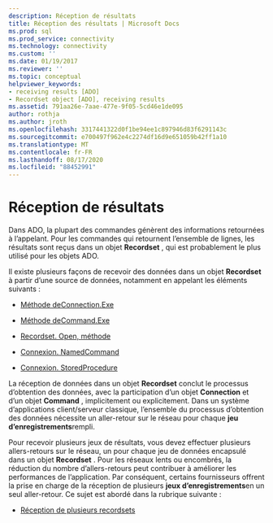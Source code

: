 ```yaml
---
description: Réception de résultats
title: Réception des résultats | Microsoft Docs
ms.prod: sql
ms.prod_service: connectivity
ms.technology: connectivity
ms.custom: ''
ms.date: 01/19/2017
ms.reviewer: ''
ms.topic: conceptual
helpviewer_keywords:
- receiving results [ADO]
- Recordset object [ADO], receiving results
ms.assetid: 791aa26e-7aae-477e-9f05-5cd46e1de095
author: rothja
ms.author: jroth
ms.openlocfilehash: 3317441322d0f1be94ee1c897946d83f6291143c
ms.sourcegitcommit: e700497f962e4c2274df16d9e651059b42ff1a10
ms.translationtype: MT
ms.contentlocale: fr-FR
ms.lasthandoff: 08/17/2020
ms.locfileid: "88452991"
---
```

# <a name="receiving-results"></a>Réception de résultats
Dans ADO, la plupart des commandes génèrent des informations retournées à l’appelant. Pour les commandes qui retournent l’ensemble de lignes, les résultats sont reçus dans un objet **Recordset** , qui est probablement le plus utilisé pour les objets ADO.  
  
 Il existe plusieurs façons de recevoir des données dans un objet **Recordset** à partir d’une source de données, notamment en appelant les éléments suivants :  
  
-   [ Méthode deConnection.Exe](../../../ado/guide/data/creating-and-executing-a-simple-command.md)  
  
-   [ Méthode deCommand.Exe](../../../ado/guide/data/creating-and-executing-a-simple-command.md)  
  
-   [Recordset. Open, méthode](../../../ado/guide/data/creating-and-executing-a-simple-command.md)  
  
-   [Connexion. NamedCommand](../../../ado/guide/data/named-commands.md)  
  
-   [Connexion. StoredProcedure](../../../ado/guide/data/calling-a-stored-procedure-as-a-method-on-a-connection-object.md)  
  
 La réception de données dans un objet **Recordset** conclut le processus d’obtention des données, avec la participation d’un objet **Connection** et d’un objet **Command** , implicitement ou explicitement. Dans un système d’applications client/serveur classique, l’ensemble du processus d’obtention des données nécessite un aller-retour sur le réseau pour chaque **jeu d’enregistrements**rempli.  
  
 Pour recevoir plusieurs jeux de résultats, vous devez effectuer plusieurs allers-retours sur le réseau, un pour chaque jeu de données encapsulé dans un objet **Recordset** . Pour les réseaux lents ou encombrés, la réduction du nombre d’allers-retours peut contribuer à améliorer les performances de l’application. Par conséquent, certains fournisseurs offrent la prise en charge de la réception de plusieurs **jeux d’enregistrements**en un seul aller-retour. Ce sujet est abordé dans la rubrique suivante :  
  
-   [Réception de plusieurs recordsets](../../../ado/guide/data/receiving-multiple-recordsets.md)
